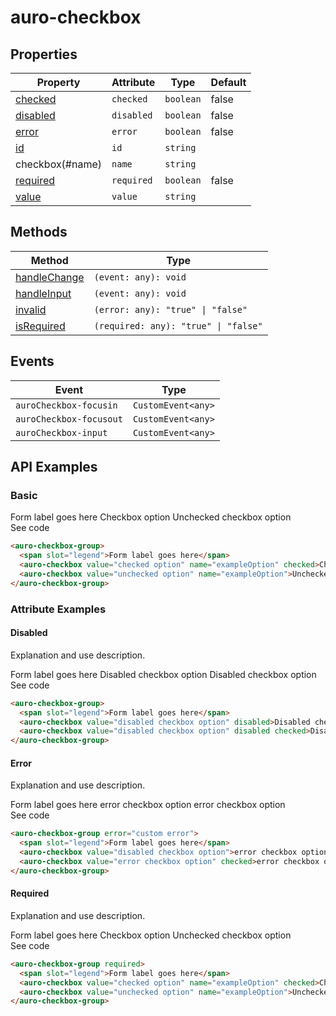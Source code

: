 <!-- AURO-GENERATED-CONTENT:START (FILE:src=./../api.md) -->
<!-- The below content is automatically added from ./../api.md -->

# auro-checkbox

## Properties

| Property   | Attribute  | Type      | Default |
|------------|------------|-----------|---------|
| [checked](#checked)  | `checked`  | `boolean` | false   |
| [disabled](#disabled) | `disabled` | `boolean` | false   |
| [error](#error)    | `error`    | `boolean` | false   |
| [id](#id)       | `id`       | `string`  |         |
| checkbox(#name)     | `name`     | `string`  |         |
| [required](#required) | `required` | `boolean` | false   |
| [value](#value)    | `value`    | `string`  |         |

## Methods

| Method         | Type                                 |
|----------------|--------------------------------------|
| [handleChange](#handleChange) | `(event: any): void`                 |
| [handleInput](#handleInput)  | `(event: any): void`                 |
| [invalid](#invalid)      | `(error: any): "true" \| "false"`    |
| [isRequired](#isRequired)   | `(required: any): "true" \| "false"` |

## Events

| Event                   | Type               |
|-------------------------|--------------------|
| `auroCheckbox-focusin`  | `CustomEvent<any>` |
| `auroCheckbox-focusout` | `CustomEvent<any>` |
| `auroCheckbox-input`    | `CustomEvent<any>` |
<!-- AURO-GENERATED-CONTENT:END -->

## API Examples

### Basic

<div class="twoColDemoRow">
  <div>
    <div class="exampleWrapper">
      <!-- AURO-GENERATED-CONTENT:START (FILE:src=./../../apiExamples/basic.html) -->
      <!-- The below content is automatically added from ./../../apiExamples/basic.html -->
      <auro-checkbox-group>
        <span slot="legend">Form label goes here</span>
        <auro-checkbox value="checked option" name="exampleOption" checked>Checkbox option</auro-checkbox>
        <auro-checkbox value="unchecked option" name="exampleOption">Unchecked checkbox option</auro-checkbox>
      </auro-checkbox-group>
      <!-- AURO-GENERATED-CONTENT:END -->
    </div>
<auro-accordion lowProfile justifyRight>
  <span slot="trigger">See code</span>
<!-- AURO-GENERATED-CONTENT:START (CODE:src=./../../apiExamples/basic.html) -->
<!-- The below code snippet is automatically added from ./../../apiExamples/basic.html -->

```html
<auro-checkbox-group>
  <span slot="legend">Form label goes here</span>
  <auro-checkbox value="checked option" name="exampleOption" checked>Checkbox option</auro-checkbox>
  <auro-checkbox value="unchecked option" name="exampleOption">Unchecked checkbox option</auro-checkbox>
</auro-checkbox-group>
```
<!-- AURO-GENERATED-CONTENT:END -->
</auro-accordion>

### Attribute Examples

#### Disabled

Explanation and use description.

<div class="exampleWrapper">
  <!-- AURO-GENERATED-CONTENT:START (FILE:src=./../../apiExamples/disabled.html) -->
  <!-- The below content is automatically added from ./../../apiExamples/disabled.html -->
  <auro-checkbox-group>
    <span slot="legend">Form label goes here</span>
    <auro-checkbox value="disabled checkbox option" disabled>Disabled checkbox option</auro-checkbox>
    <auro-checkbox value="disabled checkbox option" disabled checked>Disabled checkbox option</auro-checkbox>
  </auro-checkbox-group>
  <!-- AURO-GENERATED-CONTENT:END -->
</div>
<auro-accordion lowProfile justifyRight>
  <span slot="trigger">See code</span>
<!-- AURO-GENERATED-CONTENT:START (CODE:src=./../../apiExamples/disabled.html) -->
<!-- The below code snippet is automatically added from ./../../apiExamples/disabled.html -->

```html
<auro-checkbox-group>
  <span slot="legend">Form label goes here</span>
  <auro-checkbox value="disabled checkbox option" disabled>Disabled checkbox option</auro-checkbox>
  <auro-checkbox value="disabled checkbox option" disabled checked>Disabled checkbox option</auro-checkbox>
</auro-checkbox-group>
```
<!-- AURO-GENERATED-CONTENT:END -->
</auro-accordion>

#### Error

Explanation and use description.

<div class="exampleWrapper">
  <!-- AURO-GENERATED-CONTENT:START (FILE:src=./../../apiExamples/error.html) -->
  <!-- The below content is automatically added from ./../../apiExamples/error.html -->
  <auro-checkbox-group error="custom error">
    <span slot="legend">Form label goes here</span>
    <auro-checkbox value="disabled checkbox option">error checkbox option</auro-checkbox>
    <auro-checkbox value="error checkbox option" checked>error checkbox option</auro-checkbox>
  </auro-checkbox-group>
  <!-- AURO-GENERATED-CONTENT:END -->
</div>
<auro-accordion lowProfile justifyRight>
  <span slot="trigger">See code</span>
<!-- AURO-GENERATED-CONTENT:START (CODE:src=./../../apiExamples/error.html) -->
<!-- The below code snippet is automatically added from ./../../apiExamples/error.html -->

```html
<auro-checkbox-group error="custom error">
  <span slot="legend">Form label goes here</span>
  <auro-checkbox value="disabled checkbox option">error checkbox option</auro-checkbox>
  <auro-checkbox value="error checkbox option" checked>error checkbox option</auro-checkbox>
</auro-checkbox-group>
```
<!-- AURO-GENERATED-CONTENT:END -->
</auro-accordion>

#### Required

Explanation and use description.

<div class="exampleWrapper">
  <!-- AURO-GENERATED-CONTENT:START (FILE:src=./../../apiExamples/required.html) -->
  <!-- The below content is automatically added from ./../../apiExamples/required.html -->
  <auro-checkbox-group required>
    <span slot="legend">Form label goes here</span>
    <auro-checkbox value="checked option" name="exampleOption" checked>Checkbox option</auro-checkbox>
    <auro-checkbox value="unchecked option" name="exampleOption">Unchecked checkbox option</auro-checkbox>
  </auro-checkbox-group>
  <!-- AURO-GENERATED-CONTENT:END -->
</div>
<auro-accordion lowProfile justifyRight>
  <span slot="trigger">See code</span>
<!-- AURO-GENERATED-CONTENT:START (CODE:src=./../../apiExamples/required.html) -->
<!-- The below code snippet is automatically added from ./../../apiExamples/required.html -->

```html
<auro-checkbox-group required>
  <span slot="legend">Form label goes here</span>
  <auro-checkbox value="checked option" name="exampleOption" checked>Checkbox option</auro-checkbox>
  <auro-checkbox value="unchecked option" name="exampleOption">Unchecked checkbox option</auro-checkbox>
</auro-checkbox-group>
```
<!-- AURO-GENERATED-CONTENT:END -->
</auro-accordion>
